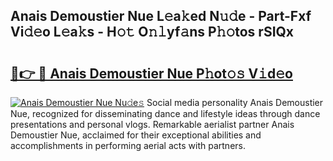 ## Anais Demoustier Nue L𝚎a𝚔ed N𝚞𝚍e - Part-Fxf Vi𝚍𝚎o L𝚎a𝚔s - H𝚘𝚝 O𝚗𝚕yf𝚊ns P𝚑𝚘tos rSIQx

# <h2><a href="http://kf4km5d.oniu.top/?m=Anais+Demoustier+Nue">🔗👉 🔴 Anais Demoustier Nue P𝚑ot𝚘𝚜 V𝚒d𝚎o</a></h2>

[![Anais Demoustier Nue Nu𝚍e𝚜](https://i.imgur.com/0qMVB7G.gif)](http://kf4km5d.oniu.top/?m=Anais+Demoustier+Nue)
Social media personality Anais Demoustier Nue, recognized for disseminating dance and lifestyle ideas through dance presentations and personal vlogs. Remarkable aerialist partner Anais Demoustier Nue, acclaimed for their exceptional abilities and accomplishments in performing aerial acts with partners.  
